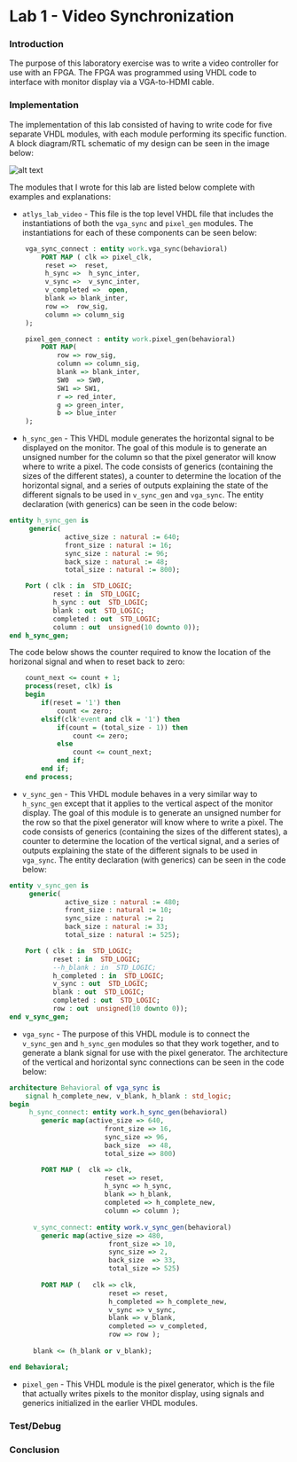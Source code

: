 Lab 1 - Video Synchronization
=====

### Introduction

The purpose of this laboratory exercise was to write a video controller for use with an FPGA. The FPGA was programmed using VHDL code to interface with monitor display via a VGA-to-HDMI cable.


### Implementation

The implementation of this lab consisted of having to write code for five separate VHDL modules, with each module performing its specific function. A block diagram/RTL schematic of my design can be seen in the image below:

![alt text](http://i.imgur.com/TAYzB2g.png "RTL Schematic")

The modules that I wrote for this lab are listed below complete with examples and explanations:

 * `atlys_lab_video` - This file is the top level VHDL file that includes the instantiations of both the `vga_sync` and `pixel_gen` modules. The instantiations for each of these components can be seen below:

```vhdl
	vga_sync_connect : entity work.vga_sync(behavioral)
		PORT MAP ( clk => pixel_clk,
         reset =>  reset, 
         h_sync =>  h_sync_inter,
         v_sync =>  v_sync_inter,
         v_completed =>  open,
         blank => blank_inter,
         row =>  row_sig,
         column => column_sig 		
	);
```

```vhdl
	pixel_gen_connect : entity work.pixel_gen(behavioral)
		PORT MAP(
			row => row_sig, 
			column => column_sig, 
			blank => blank_inter,
			SW0  => SW0,
			SW1 => SW1,
			r => red_inter,
			g => green_inter,
			b => blue_inter
	);
```

 * `h_sync_gen` - This VHDL module generates the horizontal signal to be displayed on the monitor. The goal of this module is to generate an unsigned number for the column so that the pixel generator will know where to write a pixel. The code consists of generics (containing the sizes of the different states), a counter to determine the location of the horizontal signal, and a series of outputs explaining the state of the different signals to be used in `v_sync_gen` and `vga_sync`. The entity declaration (with generics) can be seen in the code below:

```vhdl
entity h_sync_gen is
	 generic(
			  active_size : natural := 640;
			  front_size : natural := 16;
			  sync_size : natural := 96;
			  back_size : natural := 48;
			  total_size : natural := 800);

    Port ( clk : in  STD_LOGIC;
           reset : in  STD_LOGIC;
           h_sync : out  STD_LOGIC;
           blank : out  STD_LOGIC;
           completed : out  STD_LOGIC;
           column : out  unsigned(10 downto 0));
end h_sync_gen;
```
The code below shows the counter required to know the location of the horizonal signal and when to reset back to zero:

```vhdl
	count_next <= count + 1;
	process(reset, clk) is
	begin
		if(reset = '1') then
			count <= zero;
		elsif(clk'event and clk = '1') then
			if(count = (total_size - 1)) then
				count <= zero;
			else
				count <= count_next;
			end if;
		end if;
	end process;
```

 * `v_sync_gen` - This VHDL module behaves in a very similar way to `h_sync_gen` except that it applies to the vertical aspect of the monitor display. The goal of this module is to generate an unsigned number for the row so that the pixel generator will know where to write a pixel. The code consists of generics (containing the sizes of the different states), a counter to determine the location of the vertical signal, and a series of outputs explaining the state of the different signals to be used in `vga_sync`. The entity declaration (with generics) can be seen in the code below:

```vhdl
entity v_sync_gen is
	 generic(
			  active_size : natural := 480;
			  front_size : natural := 10;
			  sync_size : natural := 2;
			  back_size : natural := 33;
			  total_size : natural := 525);

    Port ( clk : in  STD_LOGIC;
           reset : in  STD_LOGIC;
           --h_blank : in  STD_LOGIC;
           h_completed : in  STD_LOGIC;
           v_sync : out  STD_LOGIC;
           blank : out  STD_LOGIC;
           completed : out  STD_LOGIC;
           row : out  unsigned(10 downto 0));
end v_sync_gen;
```

 * `vga_sync` - The purpose of this VHDL module is to connect the `v_sync_gen` and `h_sync_gen` modules so that they work together, and to generate a blank signal for use with the pixel generator. The architecture of the vertical and horizontal sync connections can be seen in the code below:

```vhdl
architecture Behavioral of vga_sync is
	signal h_complete_new, v_blank, h_blank : std_logic;
begin
	 h_sync_connect: entity work.h_sync_gen(behavioral)
		generic map(active_size => 640, 
						front_size => 16, 
						sync_size => 96, 
						back_size  => 48,	
						total_size => 800)

		PORT MAP (  clk => clk,
						reset => reset,
						h_sync => h_sync,
						blank => h_blank,
						completed => h_complete_new,
						column => column ); 
   
	  v_sync_connect: entity work.v_sync_gen(behavioral)
	    generic map(active_size => 480, 
						 front_size => 10, 
						 sync_size => 2, 
						 back_size  => 33,	
						 total_size => 525)
						 
	    PORT MAP (	 clk => clk,
						 reset => reset,
						 h_completed => h_complete_new,
						 v_sync => v_sync,
						 blank => v_blank,
						 completed => v_completed,
						 row => row );
	  
	  blank <= (h_blank or v_blank);

end Behavioral;
```

 * `pixel_gen` - This VHDL module is the pixel generator, which is the file that actually writes pixels to the monitor display, using signals and generics initialized in the earlier VHDL modules. 


### Test/Debug




### Conclusion


 

